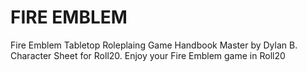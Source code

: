 # FIRE EMBLEM
Fire Emblem Tabletop Roleplaing Game Handbook Master by Dylan B. Character Sheet for Roll20.
Enjoy your Fire Emblem game in Roll20
